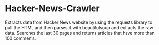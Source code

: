 # Hacker-News-Crawler
Extracts data from Hacker News website by using the requests library to pull the HTML and then parses it with beautifulsoup and extracts the raw data.
Searches the last 30 pages and returns articles that have more than 100 comments.
